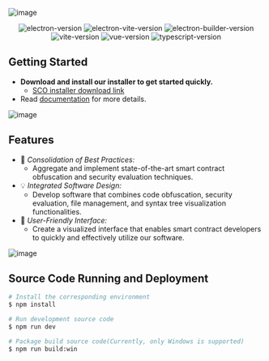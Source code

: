 ![image](https://github.com/user-attachments/assets/0e13cb35-dce0-4ecc-9fc9-6287fc82cdfe)

<p align="center">
<img src="https://img.shields.io/github/package-json/dependency-version/alex8088/electron-vite-boilerplate/dev/electron" alt="electron-version">
<img src="https://img.shields.io/github/package-json/dependency-version/alex8088/electron-vite-boilerplate/dev/electron-vite" alt="electron-vite-version" />
<img src="https://img.shields.io/github/package-json/dependency-version/alex8088/electron-vite-boilerplate/dev/electron-builder" alt="electron-builder-version" />
<img src="https://img.shields.io/github/package-json/dependency-version/alex8088/electron-vite-boilerplate/dev/vite" alt="vite-version" />
<img src="https://img.shields.io/github/package-json/dependency-version/alex8088/electron-vite-boilerplate/dev/vue" alt="vue-version" />
<img src="https://img.shields.io/github/package-json/dependency-version/alex8088/electron-vite-boilerplate/dev/typescript" alt="typescript-version" />
</p>

## Getting Started
- **Download and install our installer to get started quickly.**
    - [SCO installer download link](https://github.com/JKerbin/SCO-Electron-Based/releases/tag/installer)
- Read [documentation](./SCO%20Technical%20Documentation.pdf) for more details.

![image](https://github.com/user-attachments/assets/901f9268-4b6c-4bd6-b979-c27ad0d50f03)

## Features
- 🚀 *Consolidation of Best Practices:*
    - Aggregate and implement state-of-the-art smart contract obfuscation and security evaluation techniques.
- 💡 *Integrated Software Design:*
    - Develop software that combines code obfuscation, security evaluation, file management, and syntax tree visualization functionalities. 
- 🥰 *User-Friendly Interface:*
    - Create a visualized interface that enables smart contract developers to quickly and effectively utilize our software.
 
![image](https://github.com/user-attachments/assets/9932a6dc-cf4a-4f5b-8176-5f92a7c879ed)

## Source Code Running and Deployment
```bash
# Install the corresponding environment
$ npm install

# Run development source code
$ npm run dev

# Package build source code(Currently, only Windows is supported)
$ npm run build:win
```
